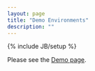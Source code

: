 ```yaml
---
layout: page
title: "Demo Environments"
description: ""
---
```

{% include JB/setup %}

Please see the [Demo page](/demo).
